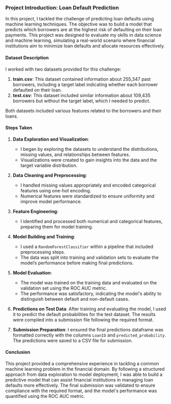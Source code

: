 ### Project Introduction: Loan Default Prediction

In this project, I tackled the challenge of predicting loan defaults using machine learning techniques. 
The objective was to build a model that predicts which borrowers are at the highest risk of defaulting on their loan payments. 
This project was designed to evaluate my skills in data science and machine learning, simulating a real-world scenario where financial institutions aim to minimize loan defaults and allocate resources effectively.

#### Dataset Description

I worked with two datasets provided for this challenge:
1. **train.csv**: This dataset contained information about 255,347 past borrowers, including a target label indicating whether each borrower defaulted on their loan.
2. **test.csv**: This dataset included similar information about 109,435 borrowers but without the target label, which I needed to predict.

Both datasets included various features related to the borrowers and their loans.

#### Steps Taken

1. **Data Exploration and Visualization**: 
   - I began by exploring the datasets to understand the distributions, missing values, and relationships between features. 
   - Visualizations were created to gain insights into the data and the target variable distribution.

2. **Data Cleaning and Preprocessing**: 
   - I handled missing values appropriately and encoded categorical features using one-hot encoding.
   - Numerical features were standardized to ensure uniformity and improve model performance.

3. **Feature Engineering**: 
   - I identified and processed both numerical and categorical features, preparing them for model training.

4. **Model Building and Training**: 
   - I used a `RandomForestClassifier` within a pipeline that included preprocessing steps.
   - The data was split into training and validation sets to evaluate the model’s performance before making final predictions.

5. **Model Evaluation**: 
   - The model was trained on the training data and evaluated on the validation set using the ROC AUC metric.
   - The performance was satisfactory, indicating the model's ability to distinguish between default and non-default cases.

6. **Predictions on Test Data**: 
   After training and evaluating the model, I used it to predict the default probabilities for the test dataset.
   The results were compiled into a submission file following the required format.

7. **Submission Preparation**: 
   I ensured the final predictions dataframe was formatted correctly with the columns `LoanID` and `predicted_probability`.
   The predictions were saved to a CSV file for submission.

#### Conclusion

This project provided a comprehensive experience in tackling a common machine learning problem in the financial domain. 
By following a structured approach from data exploration to model deployment, I was able to build a predictive model that can assist financial institutions in managing loan defaults more effectively. 
The final submission was validated to ensure compliance with the required format, and the model's performance was quantified using the ROC AUC metric.
